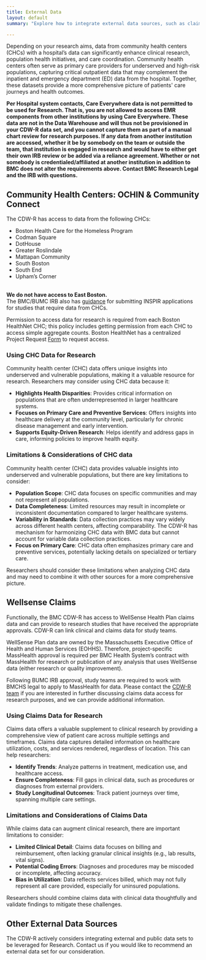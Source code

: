 ```yaml
---
title: External Data
layout: default
summary: "Explore how to integrate external data sources, such as claims and CHCs, into your research to gain deeper insights and improve study outcomes."

---
```


Depending on your research aims, data from community health centers (CHCs) with a hospital’s data can significantly enhance clinical research, population health initiatives, and care coordination. Community health centers often serve as primary care providers for underserved and high-risk populations, capturing critical outpatient data that may complement the inpatient and emergency department (ED) data from the hospital. Together, these datasets provide a more comprehensive picture of patients' care journeys and health outcomes.

**Per Hospital system contacts, Care Everywhere data is not permitted to be used for Research. That is, you are not allowed to access EMR components from other institutions by using Care Everywhere. These data are not in the Data Warehouse and will thus not be provisioned in your CDW-R data set, and you cannot capture them as part of a manual chart review for research purposes. If any data from another institution are accessed, whether it be by somebody on the team or outside the team, that institution is engaged in research and would have to either get their own IRB review or be added via a reliance agreement. Whether or not somebody is credentialed/affiliated at another institution in addition to BMC does not alter the requirements above. Contact BMC Research Legal and the IRB with questions.**

## Community Health Centers: OCHIN & Community Connect

The CDW-R has access to data from the following CHCs: 
* Boston Health Care for the Homeless Program
* Codman Square
* DotHouse
* Greater Roslindale
* Mattapan Community
* South Boston
* South End
* Upham’s Corner

<br>**We do not have access to East Boston.**
<br>The BMC/BUMC IRB also has [guidance](https://www.bumc.bu.edu/irb/submission-requirements/special-submission-requirements/research-with-community-health-centers-chcs/ "IRB CHC Information") for submitting INSPIR applications for studies that require data from CHCs.

Permission to access data for research is required from each Boston HealthNet CHC; this policy includes getting permission from each CHC to access simple aggregate counts. Boston HealthNet has a centralized Project Request [Form](https://www.bu.edu/ctsi/community-engagement/boston-healthnet-bhn/ "BHN Form") to request access. 

### Using CHC Data for Research
Community health center (CHC) data offers unique insights into underserved and vulnerable populations, making it a valuable resource for research. Researchers may consider using CHC data because it:

- **Highlights Health Disparities**: Provides critical information on populations that are often underrepresented in larger healthcare systems.
- **Focuses on Primary Care and Preventive Services**: Offers insights into healthcare delivery at the community level, particularly for chronic disease management and early intervention.
- **Supports Equity-Driven Research**: Helps identify and address gaps in care, informing policies to improve health equity.

### Limitations & Considerations of CHC data
Community health center (CHC) data provides valuable insights into underserved and vulnerable populations, but there are key limitations to consider:

- **Population Scope**: CHC data focuses on specific communities and may not represent all populations.
- **Data Completeness**: Limited resources may result in incomplete or inconsistent documentation compared to larger healthcare systems.
- **Variability in Standards**: Data collection practices may vary widely across different health centers, affecting comparability. The CDW-R has mechanism for harmonizing CHC data with BMC data but cannot account for variable data collection practices.
- **Focus on Primary Care**: CHC data often emphasizes primary care and preventive services, potentially lacking details on specialized or tertiary care.

Researchers should consider these limitations when analyzing CHC data and may need to combine it with other sources for a more comprehensive picture.



## Wellsense Claims
Functionally, the BMC CDW-R has access to WellSense Health Plan claims data and can provide to research studies that have received the appropriate approvals. CDW-R can link clinical and claims data for study teams. 

WellSense Plan data are owned by the Massachusetts Executive Office of Health and Human Services (EOHHS). Therefore, project-specific MassHealth approval is required per BMC Health System’s contract with MassHealth for research or publication of any analysis that uses WellSense data (either research or quality improvement).  

Following BUMC IRB approval, study teams are required to work with BMCHS legal to apply to MassHealth for data. Please contact the [CDW-R team](mailto:cdw@bmc.org) if you are interested in further discussing claims data access for research purposes, and we can provide additional information.
  
### Using Claims Data for Research

Claims data offers a valuable supplement to clinical research by providing a comprehensive view of patient care across multiple settings and timeframes. Claims data captures detailed information on healthcare utilization, costs, and services rendered, regardless of location. This can help researchers:

- **Identify Trends**: Analyze patterns in treatment, medication use, and healthcare access.
- **Ensure Completeness**: Fill gaps in clinical data, such as procedures or diagnoses from external providers.
- **Study Longitudinal Outcomes**: Track patient journeys over time, spanning multiple care settings.

### Limitations and Considerations of Claims Data

While claims data can augment clinical research, there are important limitations to consider:

- **Limited Clinical Detail**: Claims data focuses on billing and reimbursement, often lacking granular clinical insights (e.g., lab results, vital signs).
- **Potential Coding Errors**: Diagnoses and procedures may be miscoded or incomplete, affecting accuracy.
- **Bias in Utilization**: Data reflects services billed, which may not fully represent all care provided, especially for uninsured populations.

Researchers should combine claims data with clinical data thoughtfully and validate findings to mitigate these challenges.


## Other External Data Sources
The CDW-R actively considers integrating external and public data sets to be leveraged for Research. Contact us if you would like to recommend an external data set for our consideration. 

<!-- ### BEST
The CDW-R partnered with ED researchers to inco -->

